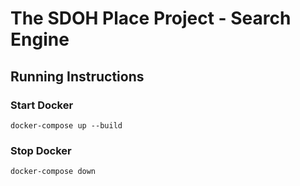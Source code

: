 # The SDOH Place Project - Search Engine
## Running Instructions
### Start Docker
```
docker-compose up --build
```
### Stop Docker
```
docker-compose down
```
